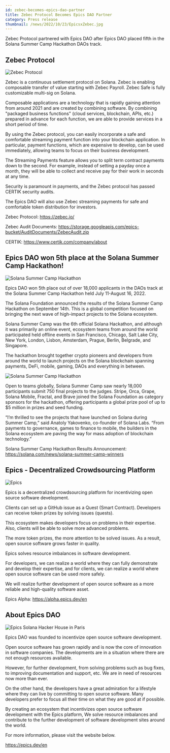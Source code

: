 ```yaml
---
id: zebec-becomes-epics-dao-partner
title: Zebec Protocol Becomes Epics DAO Partner
category: Press release
thumbnail: /news/2022/10/23/EpicsxZebec.jpg
---
```


Zebec Protocol partnered with Epics DAO after Epics DAO placed fifth in the
Solana Summer Camp Hackathon DAOs track.

## Zebec Protocol

![Zebec Protocol](/news/2022/10/23/ZebecMultisigStreaming.png)

Zebec is a continuous settlement protocol on Solana. Zebec is enabling
composable transfer of value starting with Zebec Payroll. Zebec Safe is fully
customizable multi-sig on Solana.

Composable applications are a technology that is rapidly gaining attention from
around 2021 and are created by combining software. By combining "packaged
business functions" (cloud services, blockchain, APIs, etc.) prepared in advance
for each function, we are able to provide services in a short period of time.

By using the Zebec protocol, you can easily incorporate a safe and comfortable
streaming payment function into your blockchain application. In particular,
payment functions, which are expensive to develop, can be used immediately,
allowing teams to focus on their business development.

The Streaming Payments feature allows you to split term contract payments down
to the second. For example, instead of setting a payday once a month, they will
be able to collect and receive pay for their work in seconds at any time.

Security is paramount in payments, and the Zebec protocol has passed CERTIK
security audits.

The Epics DAO will also use Zebec streaming payments for safe and comfortable
token distribution for investors.

Zebec Protocol: https://zebec.io/

Zebec Audit Documents:
https://storage.googleapis.com/epics-bucket/AuditDocuments/ZebecAudit.zip

CERTIK: https://www.certik.com/company/about

## Epics DAO won 5th place at the Solana Summer Camp Hackathon!

![Solana Summer Camp Hackathon](/news/2022/09/15/solana-summer-camp-hackathon.jpg)

Epics DAO won 5th place out of over 18,000 applicants in the DAOs track at the
Solana Summer Camp Hackathon held July 11-August 16, 2022.

The Solana Foundation announced the results of the Solana Summer Camp Hackathon
on September 14th. This is a global competition focused on bringing the next
wave of high-impact projects to the Solana ecosystem.

Solana Summer Camp was the 6th official Solana Hackathon, and although it was
primarily an online event, ecosystem teams from around the world participated
held offline events in San Francisco, Chicago, Salt Lake City, New York, London,
Lisbon, Amsterdam, Prague, Berlin, Belgrade, and Singapore.

The hackathon brought together crypto pioneers and developers from around the
world to launch projects on the Solana blockchain spanning payments, DeFi,
mobile, gaming, DAOs and everything in between.

![Solana Summer Camp Hackathon](/news/2022/09/15/solana-summer-camp-image.png)

Open to teams globally, Solana Summer Camp saw nearly 18,000 participants submit
750 final projects to the judges. Stripe, Orca, Grape, Solana Mobile, Fractal,
and Brave joined the Solana Foundation as category sponsors for the hackathon,
offering participants a global prize pool of up to $5 million in prizes and seed
funding.

“I’m thrilled to see the projects that have launched on Solana during Summer
Camp,” said Anatoly Yakovenko, co-founder of Solana Labs. “From payments to
governance, games to finance to mobile, the builders in the Solana ecosystem are
paving the way for mass adoption of blockchain technology.”

Solana Summer Camp Hackathon Results Announcement:
https://solana.com/news/solana-summer-camp-winners

## Epics - Decentralized Crowdsourcing Platform

![Epics](/news/2022/07/19/EpicsBusinessModelEN.png)

Epics is a decentralized crowdsourcing platform for incentivizing open source
software development.

Clients can set up a GitHub issue as a Quest (Smart Contract). Developers can
receive token prizes by solving issues (quests).

This ecosystem makes developers focus on problems in their expertise. Also,
clients will be able to solve more advanced problems.

The more token prizes, the more attention to be solved issues. As a result, open
source software grows faster in quality.

Epics solves resource imbalances in software development.

For developers, we can realize a world where they can fully demonstrate and
develop their expertise, and for clients, we can realize a world where open
source software can be used more safely.

We will realize further development of open source software as a more reliable
and high-quality software asset.

Epics Alpha: https://alpha.epics.dev/en

## About Epics DAO

![Epics Solana Hacker House in Paris](/news/2022/07/19/KawasakiSpeechStage.jpg)

Epics DAO was founded to incentivize open source software development.

Open source software has grown rapidly and is now the core of innovation in
software companies. The developments are in a situation where there are not
enough resources available.

However, for further development, from solving problems such as bug fixes, to
improving documentation and support, etc. We are in need of resources now more
than ever.

On the other hand, the developers have a great admiration for a lifestyle where
they can live by committing to open source software. Many developers prefer to
focus all their time on what they are good at if possible.

By creating an ecosystem that incentivizes open source software development with
the Epics platform, We solve resource imbalances and contribute to the further
development of software development sites around the world.

For more information, please visit the website below.

https://epics.dev/en
